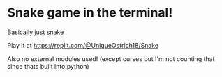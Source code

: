 # Snake game in the terminal!

Basically just snake 

Play it at https://replit.com/@UniqueOstrich18/Snake

Also no external modules used! (except curses but I'm not counting that since thats built into python)